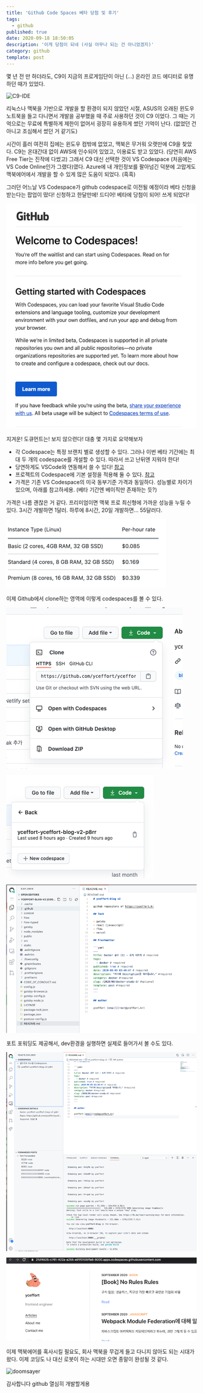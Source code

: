 ```yaml
---
title: 'Github Code Spaces 베타 당첨 및 후기'
tags:
  - github
published: true
date: 2020-09-18 18:50:05
description: '이게 당첨이 되네 (사실 아무나 되는 건 아니었겠지)'
category: github
template: post
---
```


몇 년 전 만 하더라도, C9이 지금의 프로게임단이 아닌 (...) 온라인 코드 에디터로 유명하던 때가 있었다.

![C9-IDE](https://miro.medium.com/max/700/1*q6Rn63AwFqlRx8N81PDIRw.png)

리눅스나 맥북을 기반으로 개발을 할 환경이 되지 않았던 시절, ASUS의 오래된 윈도우 노트북을 들고 다니면서 개발을 공부했을 때 주로 사용하던 것이 C9 이었다. 그 때는 기억으로는 무료에 특별하게 제한이 없어서 굉장히 유용하게 썼던 기억이 난다. (없었던 건 아니고 조심해서 썼던 거 같기도)

시간이 흘러 여전히 집에는 윈도우 컴밖에 없었고, 맥북은 무거워 오랫만에 C9을 찾았다. C9는 온대간대 없이 AWS에 인수되어 있었고, 이용료도 받고 있었다. (당연히 AWS Free Tier는 진작에 다썼고) 그래서 C9 대신 선택한 것이 VS Codespace (처음에는 VS Code Online인가 그랬다)였다. Azure에 내 개인정보를 팔아넘긴 덕분에 고맙게도 맥북에어에서 개발을 할 수 있게 많은 도움이 되었다. (흑흑)

그러던 어느날 VS Codespace가 github codespace로 이전될 예정이라 베타 신청을 받는다는 팝업이 떴다! 신청하고 한달만에! 드디어! 베타에 당첨이 되어! 쓰게 되었다!

![welcome to codespaces](./images/codespaces-beta.png)

지겨운! 도큐먼트는! 보지 않으련다! 대충 몇 가지로 요약해보자

- 각 Codespace는 특정 브랜치 별로 생성할 수 있다. 그러나 이번 베타 기간에는 최대 두 개의 codespace를 개설할 수 있다. 따라서 쓰고 난뒤엔 지워야 한다!
- 당연하게도 VSCode와 연동해서 쓸 수 있다! [참고](https://docs.github.com/en/github/developing-online-with-codespaces/connecting-to-your-codespace-from-visual-studio-code)
- 프로젝트의 Codespace에 기본 설정을 적용해 둘 수 있다. [참고](https://docs.github.com/en/github/developing-online-with-codespaces/configuring-codespaces-for-your-project)
- 가격은 기존 VS Codespace의 미국 동부기준 가격과 동일하다. 성능별로 차이가 있으며, 아래를 참고하세용. (베타 기간엔 베이직만 존재하는 듯?)

가격은 나름 괜찮은 거 같다. 프리미엄이면 맥북 프로 최신형에 가까운 성능을 누릴 수 있다. 3시간 개발하면 1달러. 하루에 8시간, 20일 개발하면... 55달러다.

![price](./images/codespaces-price.png)

이제 Github에서 clone하는 영역에 이렇게 codespaces를 볼 수 있다.

![codespaces1](./images/codespaces1.png)

![codespaces2](./images/codespaces2.png)

![codespaces3](./images/codespaces3.png)

포트 포워딩도 제공해서, dev환경을 실행하면 실제로 들어가서 볼 수도 있다.

![codespaces4](./images/codespaces4.png)

![codespaces5](./images/codespaces5.png)

이제 맥북에어를 혹사시킬 필요도, 회사 맥북을 무겁게 들고 다니지 않아도 되는 시대가 왔다. 이제 코딩도 나 대신 로봇이 하는 시대만 오면 종말이 완성될 것 같다.

![doomsayer](https://img1.wikia.nocookie.net/__cb20131211232726/hearthstone/images/4/4c/Doomsayer.gif?width=200)

감사합니다 github 열심히 개발할게용
